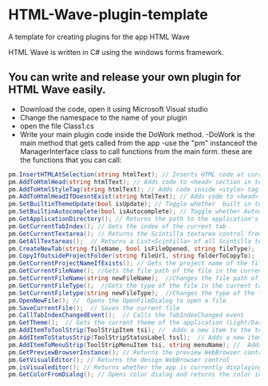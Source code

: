 # HTML-Wave-plugin-template
A template for creating plugins for the app HTML Wave

HTML Wave is written in C# using the windows forms framework.
## You can write and release your own plugin for HTML Wave easily.
- Download the code, open it using Microsoft Visual studio
- Change the namespace to the name of your plugin
- open the file Class1.cs
- Write your main plugin code inside the DoWork method.
 -DoWork is the main method that gets called from the app
 -use the "pm" instanceof the ManagerInterface class to call functions from the main form. these are the functions that you can call:

```c#
pm.InsertHTMLAtSelection(string htmlText); // Inserts HTML code at current selection in textarea of current tab
pm.AddToHtmlHead(string htmlText); // Adds code to <head> section in textarea of current tab
pm.AddToHtmlStyleTag(string htmlText); // Adds code inside <style> tag in textarea of current tab
pm.AddToHtmlHeadIfDoesntExist(string htmlText); // Adds code to <head> section in textarea of current tab, if the code doesn't already exist there
pm.SetBuiltinThemeUpdate(bool isUpdate); // Toggle whether  built in textarea styles should be executed
pm.SetBuiltinAutocomplete(bool isAutocomplete); // Toggle whether Autocomplete menu is enabled
pm.GetApplicationDirectory(); // Returns the path to the application's directory
pm.GetCurrentTabIndex(); // Gets the index of the current tab
pm.GetCurrentTextarea(); // Returns the Scintilla textarea control from the current tab
pm.GetAllTextareas();  // Returns a List<Scintilla> of all Scintilla textarea controls
pm.CreateNewTab(string fileName, bool isFileOpened, string fileType);  // Creates a new tab
pm.CopyIfOutsideProjectFolder(string fileUrl, string folderToCopyTo);  // Copies a file to a folder in project directory if the file is not already in the project's directory
pm.GetCurrentProjectNameIfExists(); // Gets the project name of the file in the current tab, if its from a project
pm.GetCurrentFileName(); //Gets the file path of the file in the current tab, if exists
pm.SetCurrentFileName(string newFileName);  //Changes the file path of the file in the current tab
pm.GetCurrentFileType();  //Gets the type of the file in the current tab
pm.SetCurrentFiletype(string newFileType);  //Changes the type of the file in the current tab
pm.OpenNewFile(); //  Opens the OpenFileDialog to open a file
pm.SaveCurrentFile();  // Saves the current file
pm.CallTabIndexChangedEvent();  // Calls the TabIndexChanged event
pm.GetTheme();  // Gets the current theme of the application (Light/Dark)
pm.AddItemToToolStrip(ToolStripItem tsi); //  Adds a new item to the toolbar
pm.AddItemToStatusStrip(ToolStripStatusLabel tssl);  // Adds a new item to the status bar on the bottom of the application
pm.AddItemToMenuStrip(ToolStripMenuItem tsi, string menuName); //  Adds a new menu item to the menu specified (File/Edit/View/Insert/Tools/Help) or submenu (New/Format/Form) or toolstrip dropdown (NewToolStrip/FormatToolStrip/FormToolStrip/AttachToolStrip)
pm.GetPreviewBrowserInstance(); // Returns the preview WebBrowser control
pm.GetVisualEditor(); // Returns the design WebBrowser control
pm.isVisualeditor(); // Returns whether the app is currently displaying the visual editor
pm.GetColorFromDialog(); // Opens color dialog and returns the color in hex format
```
